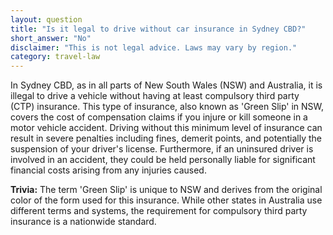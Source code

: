 ```yaml
---
layout: question
title: "Is it legal to drive without car insurance in Sydney CBD?"
short_answer: "No"
disclaimer: "This is not legal advice. Laws may vary by region."
category: travel-law
---
```

In Sydney CBD, as in all parts of New South Wales (NSW) and Australia, it is illegal to drive a vehicle without having at least compulsory third party (CTP) insurance. This type of insurance, also known as 'Green Slip' in NSW, covers the cost of compensation claims if you injure or kill someone in a motor vehicle accident. Driving without this minimum level of insurance can result in severe penalties including fines, demerit points, and potentially the suspension of your driver's license. Furthermore, if an uninsured driver is involved in an accident, they could be held personally liable for significant financial costs arising from any injuries caused.

**Trivia:** The term 'Green Slip' is unique to NSW and derives from the original color of the form used for this insurance. While other states in Australia use different terms and systems, the requirement for compulsory third party insurance is a nationwide standard.

